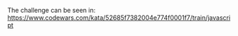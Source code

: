 The challenge can be seen in: https://www.codewars.com/kata/52685f7382004e774f0001f7/train/javascript